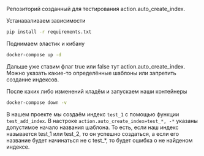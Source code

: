 Репозиторий созданный для тестирования action.auto_create_index.

Устанаваливаем зависимости
```bash
pip install -r requirements.txt
```

Поднимаем эластик и кибану
```bash
docker-compose up -d
```

Дальше уже ставим флаг true или false тут action.auto_create_index.
Можно указать какие-то определённые шаблоны или запретить создание индексов.

После каких либо изменений кладём и запускаем наши контейнеры
```bash
docker-compose down -v
```

В нашем проекте мы создаём индекс `test_1` с помощью функции `test_add_index`. 
В настроке `action.auto_create_index=test_*, -*` указаны допустимое начало названия шаблона.
То есть, если наш индекс называется test_1 или test_2, то он успешно создаться, а если
его название будет начинаться не с test_*, то будет ошибка о не найденом индексе.
